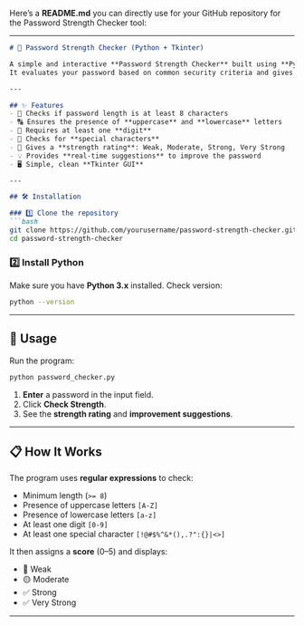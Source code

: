 Here’s a **README.md** you can directly use for your GitHub repository for the Password Strength Checker tool:

---

````markdown
# 🔐 Password Strength Checker (Python + Tkinter)

A simple and interactive **Password Strength Checker** built using **Python** and **Tkinter**.  
It evaluates your password based on common security criteria and gives suggestions to make it stronger.

---

## ✨ Features
- 📏 Checks if password length is at least 8 characters
- 🔠 Ensures the presence of **uppercase** and **lowercase** letters
- 🔢 Requires at least one **digit**
- 🔣 Checks for **special characters**
- 🎯 Gives a **strength rating**: Weak, Moderate, Strong, Very Strong
- 💡 Provides **real-time suggestions** to improve the password
- 🖥️ Simple, clean **Tkinter GUI**

---

## 🛠️ Installation

### 1️⃣ Clone the repository
```bash
git clone https://github.com/yourusername/password-strength-checker.git
cd password-strength-checker
````

### 2️⃣ Install Python

Make sure you have **Python 3.x** installed.
Check version:

```bash
python --version
```

---

## 🚀 Usage

Run the program:

```bash
python password_checker.py
```

1. **Enter** a password in the input field.
2. Click **Check Strength**.
3. See the **strength rating** and **improvement suggestions**.

---


## 📋 How It Works

The program uses **regular expressions** to check:

* Minimum length (`>= 8`)
* Presence of uppercase letters `[A-Z]`
* Presence of lowercase letters `[a-z]`
* At least one digit `[0-9]`
* At least one special character `[!@#$%^&*(),.?":{}|<>]`

It then assigns a **score** (0–5) and displays:

* 🔴 Weak
* 🟡 Moderate
* ✅ Strong
* ✅ Very Strong

---

